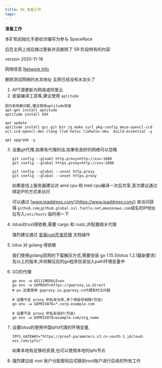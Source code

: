 ```yaml
---
title: 04_准备工作
tags: 
---
```


**准备工作**

本矿机初始化手册初次编写为参与 SpaceRace

后在主网上线后做过更新并且删除了 SR 阶段特有的内容

version 2020-11-16

网络信息 [Network Info](https://network.Filecoin.io)

删除测试网络的水龙地址 主网已经没有水龙头了

1. APT源更新为网易或阿里云
2. 安装编译工具等,建议使用 `aptitude`

```
因为有依赖问题,建议使用aptitude安装
apt-get install aptitude
aptitude install XXX

apt update
aptitude install gcc git bzr jq make curl pkg-config mesa-opencl-icd ocl-icd-opencl-dev clang llvm hwloc libhwloc-dev  build-essential -y

apt upgrade -y
```

3. 设置git代理,如果有代理的话,如果有良好的网络可以忽略
	
	```
	git config --gloabl http.proxy=http://xxx:1080
	git config --global https.proxy=http://xxx:1080
	
	git config --global --unset http.proxy
	git config --global --unset https.proxy
	```
	
	如果是线上服务器建议对 amd cpu 和 intel cpu编译一次后共享,首次建议通过绑定IP的方式来访问
	
	可以通过 [www.ipaddress.com/](https://www.ipaddress.com/) 来访问获得 `github.com`,`github.global.ssl.fastlu.net`,`amazonaws.com`域名的IP地址后写入`/etc/hosts`	临时用一下
	
4. lotus对rust得依赖,需要 cargo 和 rustc,并配置相关代理

	强烈建议通过 [安装rust开发环境](https://github.com/OliverRen/olili_blog/blob/master/服务器软件搭建帮助/安装rust开发环境.md) 文档操作

5. lotus 对 golang 得依赖

	我们使用golang官网的下载解压方式,需要安装 go 1.15.5(lotus 1.2.1最新要求)及以上的版本,并将解压后的go程序目录加入path环境变量中

6. GO的代理

	```	shell
	go env -w GO111MODULE=on
	go env -w GOPROXY=https://goproxy.io,direct
	# ps.这里使用 goproxy.io,goproxy.cn代理有时又问题
		
	# 设置不走 proxy 的私有仓库,多个用逗号相隔(可选)
	go env -w GOPRIVATE=*.corp.example.com

	# 设置不走 proxy 的私有组织(可选)
	go env -w GOPRIVATE=example.com/org_name
	```	
7. 设置lotus的使用中国ipfs代理的环境变量,

	`IPFS_GATEWAY="https://proof-parameters.s3.cn-south-1.jdcloud-oss.com/ipfs/"`
	
	如果本地有足够的资源,也可以使用本地的ipfs节点
	
8. 强烈建议给 root 账户分配密码后切换到root账户进行后续的所有工作	